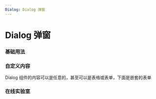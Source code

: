 ```yaml
---
Dialog: Dialog 弹窗
---
```

# Dialog 弹窗

### 基础用法
<ClientOnly>
<block-dialog-demo blockName="defaultDialog"/>
</ClientOnly>

### 自定义内容
Dialog 组件的内容可以是任意的，甚至可以是表格或表单，下面是嵌套的表单

<ClientOnly>
<block-dialog-demo blockName="dialog2"/>
</ClientOnly>

### 在线实验室
<ClientOnly>
<ams-config name="dialog" type="block"/>
</ClientOnly>

